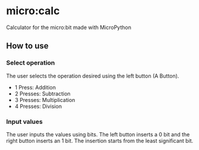# micro:calc

Calculator for the micro:bit made with MicroPython

## How to use

### Select operation

The user selects the operation desired using the left button (A Button).

<ul>
    <li>1 Press: Addition</li>
    <li>2 Presses: Subtraction</li>
    <li>3 Presses: Multiplication</li>
    <li>4 Presses: Division</li>
</ul>

### Input values

The user inputs the values using bits. The left button inserts a 0 bit and the right button inserts an 1 bit. The insertion starts from the least significant bit.

